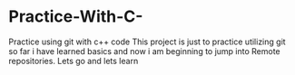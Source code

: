 # Practice-With-C-
Practice using git with c++ code
This project is just to practice utilizing git
so far i have learned basics and now i am beginning to jump into Remote repositories.
Lets go and lets learn
